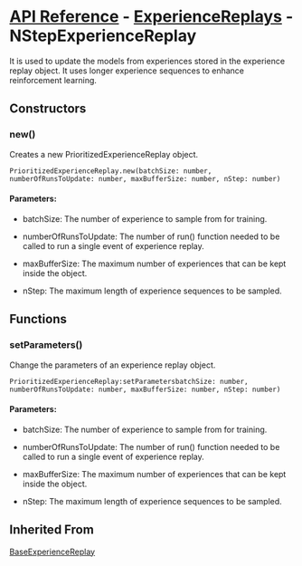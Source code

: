 # [API Reference](../../API.md) - [ExperienceReplays](../ExperienceReplays.md) - NStepExperienceReplay

It is used to update the models from experiences stored in the experience replay object. It uses longer experience sequences to enhance reinforcement learning.

## Constructors

### new()

Creates a new PrioritizedExperienceReplay object.

```
PrioritizedExperienceReplay.new(batchSize: number, numberOfRunsToUpdate: number, maxBufferSize: number, nStep: number)
```

#### Parameters:

* batchSize: The number of experience to sample from for training.

* numberOfRunsToUpdate: The number of run() function needed to be called to run a single event of experience replay.

* maxBufferSize: The maximum number of experiences that can be kept inside the object.

* nStep: The maximum length of experience sequences to be sampled.

## Functions

### setParameters()

Change the parameters of an experience replay object.

```
PrioritizedExperienceReplay:setParametersbatchSize: number, numberOfRunsToUpdate: number, maxBufferSize: number, nStep: number)
```

#### Parameters:

* batchSize: The number of experience to sample from for training.

* numberOfRunsToUpdate: The number of run() function needed to be called to run a single event of experience replay.

* maxBufferSize: The maximum number of experiences that can be kept inside the object.

* nStep: The maximum length of experience sequences to be sampled.

## Inherited From

[BaseExperienceReplay](BaseExperienceReplay.md)
